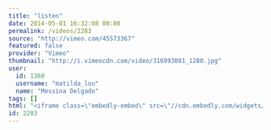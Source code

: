 ```yaml
---
title: "listen"
date: 2014-05-01 16:32:08 00:00
permalink: /videos/2283
source: "http://vimeo.com/45573367"
featured: false
provider: "Vimeo"
thumbnail: "http://i.vimeocdn.com/video/316993081_1280.jpg"
user:
  id: 1360
  username: "matilda_lou"
  name: "Messina Delgado"
tags: []
html: "<iframe class=\"embedly-embed\" src=\"//cdn.embedly.com/widgets/media.html?src=http%3A%2F%2Fplayer.vimeo.com%2Fvideo%2F45573367&wmode=transparent&src_secure=1&url=http%3A%2F%2Fvimeo.com%2F45573367&image=http%3A%2F%2Fi.vimeocdn.com%2Fvideo%2F316993081_1280.jpg&key=daaebf4d9cdd46779200162d0ca86e20&type=text%2Fhtml&schema=vimeo\" width=\"1280\" height=\"720\" scrolling=\"no\" frameborder=\"0\" allowfullscreen></iframe>"
id: 2283
---
```


